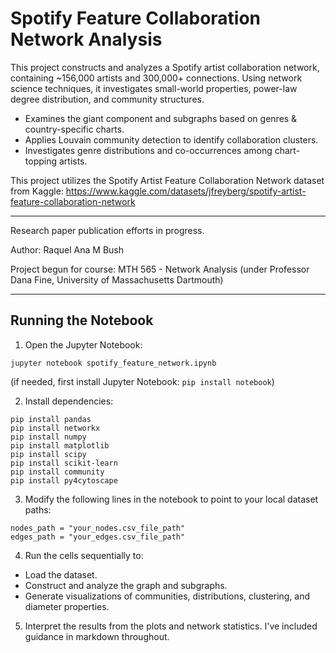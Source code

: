 # Spotify Feature Collaboration Network Analysis
This project constructs and analyzes a Spotify artist collaboration network, containing ~156,000 artists and 300,000+ connections. Using network science techniques, it investigates small-world properties, power-law degree distribution, and community structures.
- Examines the giant component and subgraphs based on genres & country-specific charts.
- Applies Louvain community detection to identify collaboration clusters.
- Investigates genre distributions and co-occurrences among chart-topping artists.

This project utilizes the Spotify Artist Feature Collaboration Network dataset from Kaggle: 
https://www.kaggle.com/datasets/jfreyberg/spotify-artist-feature-collaboration-network

---

Research paper publication efforts in progress.

Author: Raquel Ana M Bush

Project begun for course: MTH 565 - Network Analysis (under Professor Dana Fine, University of Massachusetts Dartmouth)

---

## Running the Notebook

1. Open the Jupyter Notebook:
  ```
  jupyter notebook spotify_feature_network.ipynb
  ```
(if needed, first install Jupyter Notebook: ```pip install notebook```)

2. Install dependencies:
  ```
  pip install pandas
  pip install networkx
  pip install numpy
  pip install matplotlib
  pip install scipy
  pip install scikit-learn
  pip install community
  pip install py4cytoscape
  ```

3. Modify the following lines in the notebook to point to your local dataset paths:
  ```
  nodes_path = "your_nodes.csv_file_path"
  edges_path = "your_edges.csv_file_path"
  ```

4. Run the cells sequentially to:
  - Load the dataset.
  - Construct and analyze the graph and subgraphs.
  - Generate visualizations of communities, distributions, clustering, and diameter properties.

5. Interpret the results from the plots and network statistics. I've included guidance in markdown throughout.


